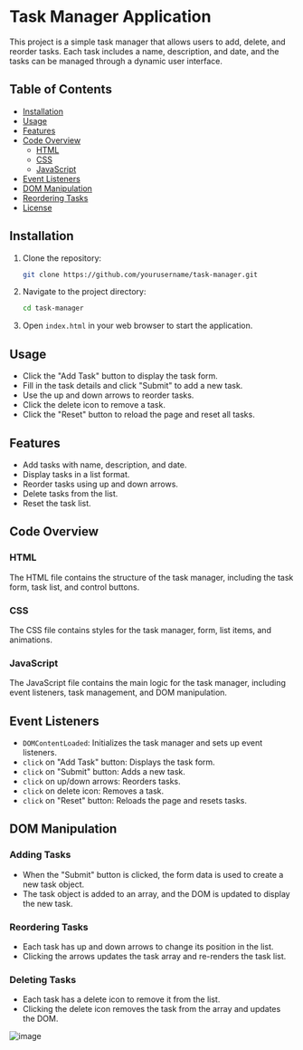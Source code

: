 # Task Manager Application

This project is a simple task manager that allows users to add, delete, and reorder tasks. Each task includes a name, description, and date, and the tasks can be managed through a dynamic user interface.

## Table of Contents

- [Installation](#installation)
- [Usage](#usage)
- [Features](#features)
- [Code Overview](#code-overview)
  - [HTML](#html)
  - [CSS](#css)
  - [JavaScript](#javascript)
- [Event Listeners](#event-listeners)
- [DOM Manipulation](#dom-manipulation)
- [Reordering Tasks](#reordering-tasks)
- [License](#license)

## Installation

1. Clone the repository:
   ```bash
   git clone https://github.com/yourusername/task-manager.git
   ```
2. Navigate to the project directory:
   ```bash
   cd task-manager
   ```
3. Open `index.html` in your web browser to start the application.

## Usage

- Click the "Add Task" button to display the task form.
- Fill in the task details and click "Submit" to add a new task.
- Use the up and down arrows to reorder tasks.
- Click the delete icon to remove a task.
- Click the "Reset" button to reload the page and reset all tasks.

## Features

- Add tasks with name, description, and date.
- Display tasks in a list format.
- Reorder tasks using up and down arrows.
- Delete tasks from the list.
- Reset the task list.

## Code Overview

### HTML

The HTML file contains the structure of the task manager, including the task form, task list, and control buttons.

### CSS

The CSS file contains styles for the task manager, form, list items, and animations.

### JavaScript

The JavaScript file contains the main logic for the task manager, including event listeners, task management, and DOM manipulation.

## Event Listeners

- `DOMContentLoaded`: Initializes the task manager and sets up event listeners.
- `click` on "Add Task" button: Displays the task form.
- `click` on "Submit" button: Adds a new task.
- `click` on up/down arrows: Reorders tasks.
- `click` on delete icon: Removes a task.
- `click` on "Reset" button: Reloads the page and resets tasks.

## DOM Manipulation

### Adding Tasks

- When the "Submit" button is clicked, the form data is used to create a new task object.
- The task object is added to an array, and the DOM is updated to display the new task.

### Reordering Tasks

- Each task has up and down arrows to change its position in the list.
- Clicking the arrows updates the task array and re-renders the task list.

### Deleting Tasks

- Each task has a delete icon to remove it from the list.
- Clicking the delete icon removes the task from the array and updates the DOM.

![image](https://github.com/opoiasnik/JS/assets/122808904/f51083e5-2430-4bce-aace-35a2840eed33)

